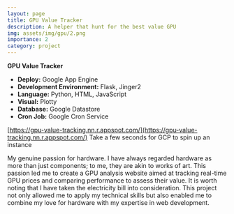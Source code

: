 ```yaml
---
layout: page
title: GPU Value Tracker
description: A helper that hunt for the best value GPU
img: assets/img/gpu/2.png
importance: 2
category: project
---
```


**GPU Value Tracker**

- **Deploy:** Google App Engine
- **Development Environment:** Flask, Jinger2
- **Language:** Python, HTML, JavaScript
- **Visual:** Plotty
- **Database:** Google Datastore
- **Cron Job:** Google Cron Service

[https://gpu-value-tracking.nn.r.appspot.com/](https://gpu-value-tracking.nn.r.appspot.com/) Take a few seconds for GCP to spin up an instance

My genuine passion for hardware. I have always regarded hardware as more than just components; to me, they are akin to works of art. This passion led me to create a GPU analysis website aimed at tracking real-time GPU prices and comparing performance to assess their value. It is worth noting that I have taken the electricity bill into consideration. This project not only allowed me to apply my technical skills but also enabled me to combine my love for hardware with my expertise in web development.

